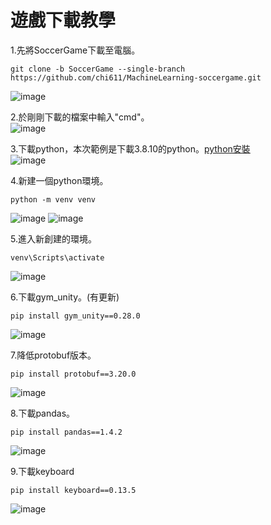 # 遊戲下載教學  

1.先將SoccerGame下載至電腦。
```
git clone -b SoccerGame --single-branch https://github.com/chi611/MachineLearning-soccergame.git 
```
![image](https://user-images.githubusercontent.com/76472326/211967575-2e8c29a6-3fb6-4a60-a793-8ce65b393ad2.png)
  
2.於剛剛下載的檔案中輸入"cmd"。  
![image](https://user-images.githubusercontent.com/76472326/211968362-a5c4444f-9257-4e1a-8dc7-a9cf3b44101a.png)

  
3.下載python，本次範例是下載3.8.10的python。[python安裝](https://www.python.org/downloads/windows/)  
![image](https://user-images.githubusercontent.com/76472326/211969503-134ce125-0c97-4bf2-a4a3-fd991b9e51ad.png)
  
4.新建一個python環境。
```
python -m venv venv 
```
![image](https://user-images.githubusercontent.com/76472326/211970201-2e7d6c8f-e971-430c-a845-1a1f5a933a0d.png)
![image](https://user-images.githubusercontent.com/76472326/211970238-d1886dab-7e8d-4430-9881-0a25255346d3.png)

5.進入新創建的環境。
```
venv\Scripts\activate
```
![image](https://user-images.githubusercontent.com/76472326/211971194-0e271d85-bc36-46d0-844b-b9a8d436ec16.png)


6.下載gym_unity。(有更新)
```
pip install gym_unity==0.28.0 
```
![image](https://user-images.githubusercontent.com/76472326/211975296-5e260864-afa9-4081-ac01-c8fabc63029a.png)

  
7.降低protobuf版本。
```
pip install protobuf==3.20.0 
```
![image](https://user-images.githubusercontent.com/76472326/211971580-daf2ff26-bebe-4ede-ac25-3811054099a4.png)

8.下載pandas。
```
pip install pandas==1.4.2 
```
![image](https://user-images.githubusercontent.com/76472326/211972815-d715054f-8725-46f3-bb47-388ce975df09.png)

9.下載keyboard
```
pip install keyboard==0.13.5 
```
![image](https://user-images.githubusercontent.com/76472326/211973030-68496eee-b79c-490c-a8a5-04337cb77024.png)
  
  



